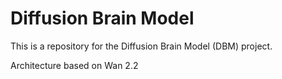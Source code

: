 # Diffusion Brain Model
This is a repository for the Diffusion Brain Model (DBM) project.

Architecture based on Wan 2.2
